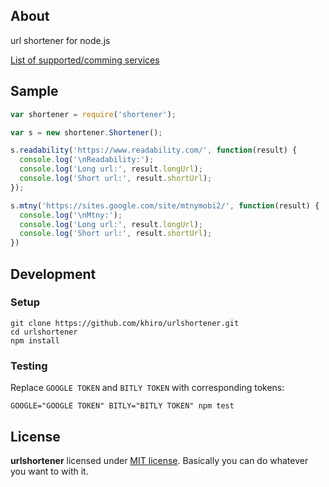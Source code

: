 ## About

url shortener for node.js

[List of supported/comming services](https://github.com/khiro/urlshortener/issues/7)

## Sample

```javascript
var shortener = require('shortener');

var s = new shortener.Shortener();

s.readability('https://www.readability.com/', function(result) {
  console.log('\nReadability:');
  console.log('Long url:', result.longUrl);
  console.log('Short url:', result.shortUrl);
});

s.mtny('https://sites.google.com/site/mtnymobi2/', function(result) {
  console.log('\nMtny:');
  console.log('Long url:', result.longUrl);
  console.log('Short url:', result.shortUrl);
})
```

## Development

### Setup
```
git clone https://github.com/khiro/urlshortener.git
cd urlshortener
npm install
```
### Testing

Replace `GOOGLE TOKEN` and `BITLY TOKEN` with corresponding tokens:

```
GOOGLE="GOOGLE TOKEN" BITLY="BITLY TOKEN" npm test
```

## License

**urlshortener** licensed under [MIT license](https://github.com/khiro/urlshortener/blob/master/LICENSE). Basically you can do whatever you want to with it.

